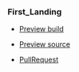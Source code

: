 ### First_Landing
- [Preview build](https://mag1ckdrak0n.github.io/first_landing/build)
- [Preview source](https://mag1ckdrak0n.github.io/first_landing/build)

- [PullRequest](https://github.com/mag1ckdrak0n/first_landing/compare/master...gh-pages?expand=1#diff-f5db5d09e90dbc576b6df5da9eb38686R62)
